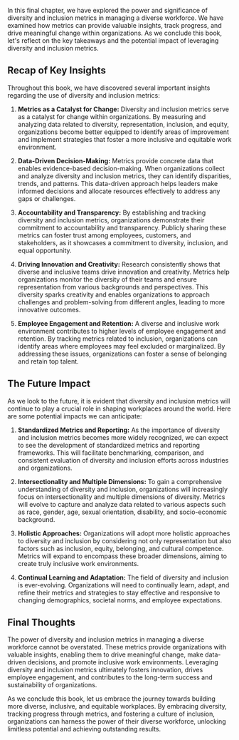 
In this final chapter, we have explored the power and significance of diversity and inclusion metrics in managing a diverse workforce. We have examined how metrics can provide valuable insights, track progress, and drive meaningful change within organizations. As we conclude this book, let's reflect on the key takeaways and the potential impact of leveraging diversity and inclusion metrics.

## Recap of Key Insights

Throughout this book, we have discovered several important insights regarding the use of diversity and inclusion metrics:

1. **Metrics as a Catalyst for Change:** Diversity and inclusion metrics serve as a catalyst for change within organizations. By measuring and analyzing data related to diversity, representation, inclusion, and equity, organizations become better equipped to identify areas of improvement and implement strategies that foster a more inclusive and equitable work environment.
    
2. **Data-Driven Decision-Making:** Metrics provide concrete data that enables evidence-based decision-making. When organizations collect and analyze diversity and inclusion metrics, they can identify disparities, trends, and patterns. This data-driven approach helps leaders make informed decisions and allocate resources effectively to address any gaps or challenges.
    
3. **Accountability and Transparency:** By establishing and tracking diversity and inclusion metrics, organizations demonstrate their commitment to accountability and transparency. Publicly sharing these metrics can foster trust among employees, customers, and stakeholders, as it showcases a commitment to diversity, inclusion, and equal opportunity.
    
4. **Driving Innovation and Creativity:** Research consistently shows that diverse and inclusive teams drive innovation and creativity. Metrics help organizations monitor the diversity of their teams and ensure representation from various backgrounds and perspectives. This diversity sparks creativity and enables organizations to approach challenges and problem-solving from different angles, leading to more innovative outcomes.
    
5. **Employee Engagement and Retention:** A diverse and inclusive work environment contributes to higher levels of employee engagement and retention. By tracking metrics related to inclusion, organizations can identify areas where employees may feel excluded or marginalized. By addressing these issues, organizations can foster a sense of belonging and retain top talent.
    

## The Future Impact

As we look to the future, it is evident that diversity and inclusion metrics will continue to play a crucial role in shaping workplaces around the world. Here are some potential impacts we can anticipate:

1. **Standardized Metrics and Reporting:** As the importance of diversity and inclusion metrics becomes more widely recognized, we can expect to see the development of standardized metrics and reporting frameworks. This will facilitate benchmarking, comparison, and consistent evaluation of diversity and inclusion efforts across industries and organizations.
    
2. **Intersectionality and Multiple Dimensions:** To gain a comprehensive understanding of diversity and inclusion, organizations will increasingly focus on intersectionality and multiple dimensions of diversity. Metrics will evolve to capture and analyze data related to various aspects such as race, gender, age, sexual orientation, disability, and socio-economic background.
    
3. **Holistic Approaches:** Organizations will adopt more holistic approaches to diversity and inclusion by considering not only representation but also factors such as inclusion, equity, belonging, and cultural competence. Metrics will expand to encompass these broader dimensions, aiming to create truly inclusive work environments.
    
4. **Continual Learning and Adaptation:** The field of diversity and inclusion is ever-evolving. Organizations will need to continually learn, adapt, and refine their metrics and strategies to stay effective and responsive to changing demographics, societal norms, and employee expectations.
    

## Final Thoughts

The power of diversity and inclusion metrics in managing a diverse workforce cannot be overstated. These metrics provide organizations with valuable insights, enabling them to drive meaningful change, make data-driven decisions, and promote inclusive work environments. Leveraging diversity and inclusion metrics ultimately fosters innovation, drives employee engagement, and contributes to the long-term success and sustainability of organizations.

As we conclude this book, let us embrace the journey towards building more diverse, inclusive, and equitable workplaces. By embracing diversity, tracking progress through metrics, and fostering a culture of inclusion, organizations can harness the power of their diverse workforce, unlocking limitless potential and achieving outstanding results.
